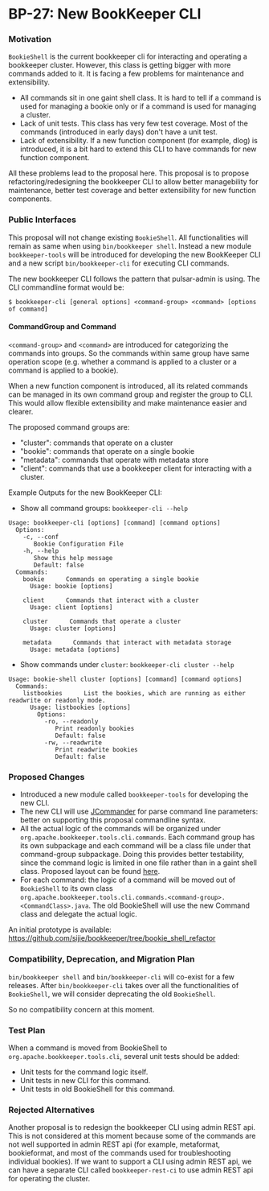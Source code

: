 # BP-27: New BookKeeper CLI

### Motivation

`BookieShell` is the current bookkeeper cli for interacting and operating a bookkeeper cluster. However, this class is getting bigger with more commands added to it. It is facing a few problems for maintenance and extensibility.

- All commands sit in one gaint shell class. It is hard to tell if a command is used for managing a bookie only or if a command is used for managing a cluster.
- Lack of unit tests. This class has very few test coverage. Most of the commands (introduced in early days) don't have a unit test.
- Lack of extensibility. If a new function component (for example, dlog) is introduced, it is a bit hard to extend this CLI to have commands for new function component.

All these problems lead to the proposal here. This proposal is to propose refactoring/redesigning the bookkeeper CLI to allow better managebility for maintenance, better test coverage and better extensibility for new function components.

### Public Interfaces

This proposal will not change existing `BookieShell`. All functionalities will remain as same when using `bin/bookkeeper shell`.
Instead a new module `bookkeeper-tools` will be introduced for developing the new BookKeeper CLI and a new script `bin/bookkeeper-cli` for executing CLI commands.

The new bookkeeper CLI follows the pattern that pulsar-admin is using. The CLI commandline format would be:

```
$ bookkeeper-cli [general options] <command-group> <command> [options of command]
```

#### CommandGroup and Command

`<command-group>` and `<command>` are introduced for categorizing the commands into groups. So the commands within same group have same operation scope (e.g. whether a command is applied to a cluster or a command is applied to a bookie).

When a new function component is introduced, all its related commands can be managed in its own command group and register the group to CLI. This would allow flexible extensibility and make maintenance easier and clearer.

The proposed command groups are:

- "cluster": commands that operate on a cluster
- "bookie": commands that operate on a single bookie
- "metadata": commands that operate with metadata store
- "client": commands that use a bookkeeper client for interacting with a cluster.

Example Outputs for the new BookKeeper CLI:

- Show all command groups: `bookkeeper-cli --help`

```
Usage: bookkeeper-cli [options] [command] [command options]
  Options:
    -c, --conf
       Bookie Configuration File
    -h, --help
       Show this help message
       Default: false
  Commands:
    bookie      Commands on operating a single bookie
      Usage: bookie [options]

    client      Commands that interact with a cluster
      Usage: client [options]

    cluster      Commands that operate a cluster
      Usage: cluster [options]

    metadata      Commands that interact with metadata storage
      Usage: metadata [options]
```
- Show commands under `cluster`: `bookkeeper-cli cluster --help`
```
Usage: bookie-shell cluster [options] [command] [command options]
  Commands:
    listbookies      List the bookies, which are running as either readwrite or readonly mode.
      Usage: listbookies [options]
        Options:
          -ro, --readonly
             Print readonly bookies
             Default: false
          -rw, --readwrite
             Print readwrite bookies
             Default: false
```

### Proposed Changes

- Introduced a new module called `bookkeeper-tools` for developing the new CLI.
- The new CLI will use [JCommander](http://jcommander.org) for parse command line parameters: better on supporting this proposal commandline syntax.
- All the actual logic of the commands will be organized under `org.apache.bookkeeper.tools.cli.commands`. Each command group has its own subpackage and each command will be a class file under that command-group subpackage.
  Doing this provides better testability, since the command logic is limited in one file rather than in a gaint shell class. Proposed layout can be found [here](https://github.com/apache/bookkeeper/tree/master/bookkeeper-server/src/main/java/org/apache/bookkeeper/tools/cli/commands).
- For each command: the logic of a command will be moved out of `BookieShell` to its own class `org.apache.bookkeeper.tools.cli.commands.<command-group>.<CommandClass>.java`. The old BookieShell will use the new Command class and delegate the actual logic.

An initial prototype is available: https://github.com/sijie/bookkeeper/tree/bookie_shell_refactor

### Compatibility, Deprecation, and Migration Plan

`bin/bookkeeper shell` and `bin/bookkeeper-cli` will co-exist for a few releases. After `bin/bookkeeper-cli` takes over all the functionalities of `BookieShell`, we will consider deprecating the old `BookieShell`.

So no compatibility concern at this moment.

### Test Plan

When a command is moved from BookieShell to `org.apache.bookkeeper.tools.cli`, several unit tests should be added:

- Unit tests for the command logic itself.
- Unit tests in new CLI for this command.
- Unit tests in old BookieShell for this command.

### Rejected Alternatives

Another proposal is to redesign the bookkeeper CLI using admin REST api. This is not considered at this moment because some of the commands are not well supported in admin REST api (for example, metaformat, bookieformat, and most of the commands
used for troubleshooting individual bookies). If we want to support a CLI using admin REST api, we can have a separate CLI called `bookkeeper-rest-ci` to use admin REST api for operating the cluster.
